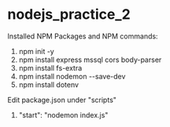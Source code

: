 # nodejs_practice_2

Installed NPM Packages and NPM commands:
1. npm init -y
2. npm install express mssql cors body-parser
3. npm install fs-extra
4. npm install nodemon --save-dev
5. npm install dotenv

Edit package.json under "scripts"
1. "start": "nodemon index.js"
